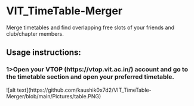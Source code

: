 # VIT_TimeTable-Merger
Merge timetables and find overlapping free slots of your friends and club/chapter members.


<h2>Usage instructions:</h2>

<h3>1>Open your VTOP (https://vtop.vit.ac.in/) account and go to the timetable section and open your preferred  timetable.</h3>
![alt text](https://github.com/kaushik0x7d2/VIT_TimeTable-Merger/blob/main/Pictures/table.PNG)
